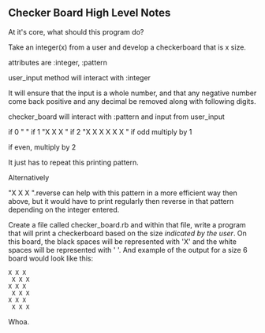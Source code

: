 ## Checker Board High Level Notes

At it's core, what should this program do?

Take an integer(x) from a user and develop a checkerboard that is x size.

attributes are :integer, :pattern

user_input method will interact with :integer

It will ensure that the input is a whole number, and that any negative number come back positive and any decimal be removed along with following digits.

checker_board will interact with :pattern and input from user_input

if 0
" "
if 1
"X X X
 "
if 2
"X X X
  X X X
"
if odd multiply by 1

if even, multiply by 2

It just has to repeat this printing pattern.

Alternatively

"X X X ".reverse can help with this pattern in a more efficient way then above, but it would have to print regularly then reverse in that pattern depending on the integer entered.



Create a file called checker_board.rb and within that file, write a program that will print a checkerboard based on the size *indicated by the user*.  On this board, the black spaces will be represented with 'X' and the white spaces will be represented with ' '. And example of the output for a size 6 board would look like this:
```
X X X  
 X X X  
X X X  
 X X X  
X X X  
 X X X
 ```
Whoa.
